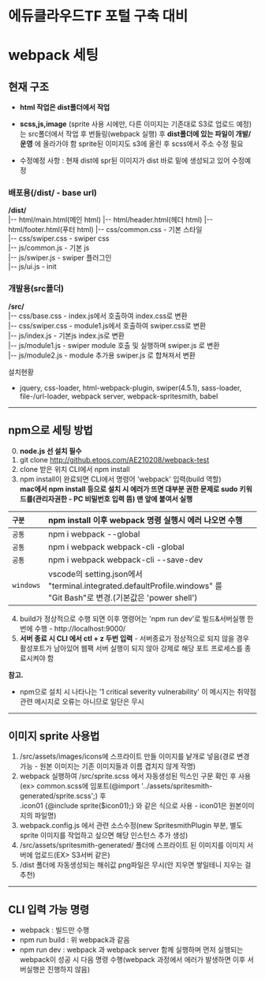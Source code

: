 # 에듀클라우드TF 포털 구축 대비
# webpack 세팅

## 현재 구조
- **html 작업은 dist폴더에서 작업**
- **scss,js,image** (sprite 사용 시에만, 다른 이미지는 기존대로 S3로 업로드 예정)는 src폴더에서 작업 후 번들링(webpack 실행) 후 **dist폴더에 있는 파일이 개발/운영** 에 올라가야 함
    sprite된 이미지도 s3에 올린 후 scss에서 주소 수정 필요

- 수정예정 사항 : 현재 dist에 spr된 이미지가 dist 바로 밑에 생성되고 있어 수정예정

### 배포용(/dist/ - base url)
**/dist/**  
|-- html/main.html(메인 html)
|-- html/header.html(헤더 html)
|-- html/footer.html(푸터 html)
|-- css/common.css - 기본 스타일  
|-- css/swiper.css - swiper css  
|-- js/common.js - 기본 js  
|-- js/swiper.js - swiper 플러그인  
|-- js/ui.js - init  

### 개발용(src폴더)  
**/src/**  
|-- css/base.css - index.js에서 호출하여 index.css로 변환  
|-- css/swiper.css - module1.js에서 호출하여 swiper.css로 변환  
|-- js/index.js - 기본js index.js로 변환  
|-- js/module1.js - swiper module 호출 및 실행하며 swiper.js 로 변환  
|-- js/module2.js - module 추가용 swiper.js 로 합쳐져서 변환  

설치현황
- jquery, css-loader, html-webpack-plugin, swiper(4.5.1), sass-loader, file-/url-loader, webpack server, webpack-spritesmith, babel

---
## npm으로 세팅 방법
0. **node.js 선 설치 필수**  
1. git clone http://github.etoos.com/AE210208/webpack-test  
2. clone 받은 위치 CLI에서 npm install  
3. npm install이 완료되면 CLI에서 명령어 'webpack' 입력(build 역할)  
**mac에서 npm install 등으로 설치 시 에러가 뜨면 대부분 권한 문제로 sudo 키워드를(관리자권한 - PC 비밀번호 입력 뜸) 맨 앞에 붙여서 실행**  

| `구분` | npm install 이후 webpack 명령 실행시 에러 나오면 수행 |
|:---|:---|
| `공통` | npm i webpack --global|
| `공통` | npm i webpack webpack-cli -global|
| `공통` | npm i webpack webpack-cli --save-dev|
| `windows` | vscode의 setting.json에서 "terminal.integrated.defaultProfile.windows" 를<br>"Git Bash"로 변경.(기본값은 'power shell') |

4. build가 정상적으로 수행 되면 이후 명령어는 'npm run dev'로 빌드&서버실행 한번에 수행 - http://localhost:9000/  
5. **서버  종료 시 CLI 에서 ctl + z 두번 입력** - 서버종료가 정상적으로 되지 않을 경우 활성포트가 남아있어 웹팩 서버 실행이 되지 않아 강제로 해당 포트 프로세스를 종료시켜야 함  
<!-- |sudo npm i --save jquery  |
|sudo npm i -D css-loader style-loader  |
|sudo npm install --save-dev html-webpack-plugin  |
|sudo npm install swiper@4.5.1  |
|sudo npm i -D sass sass-loader|
|sudo npm i -D file-loader url-loader|
|sudo npm install --save-dev webpack-spritesmith  | -->

**참고.**  
- npm으로 설치 시 나타나는 '1 critical severity vulnerability' 이 메시지는 취약점 관련 메시지로 오류는 아니므로 일단은 무시
---
## 이미지 sprite 사용법
1. /src/assets/images/icons에 스프라이트 만들 이미지를 낱개로 넣음(경로 변경 가능 - 원본 이미지는 기존 이미지들과 이름 겹치지 않게 작명)
2. webpack 실행하여 /src/sprite.scss 에서 자동생성된 믹스인 구문 확인 후 사용  
(ex> common.scss에 임포트(@import '../assets/spritesmith-generated/sprite.scss';) 후  
.icon01 {@include sprite($icon01);} 와 같은 식으로 사용 - icon01은 원본이미지의 파일명)
3. webpack.config.js 에서 관련 소스수정(new SpritesmithPlugin 부분, 별도 sprite 이미지를 작업하고 싶으면 해당 인스턴스 추가 생성)
4. /src/assets/spritesmith-generated/ 폴더에 스프라이트 된 이미지를 이미지 서버에 업로드(EX> S3서버 같은)
5. /dist 폴더에 자동생성되는 해쉬값 png파일은 무시(안 지우면 쌓일테니 지우는 걸 추천)

---
## CLI 입력 가능 명령
- webpack : 빌드만 수행
- npm run build : 위 webpack과 같음
- npm run dev : webpack 과 webpack server 함께 실행하며 먼저 실행되는 webpack이 성공 시 다음 명령 수행(webpack 과정에서 에러가 발생하면 이후 서버실행은 진행하지 않음)